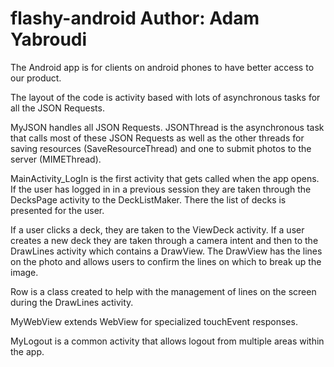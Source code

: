 flashy-android
Author: Adam Yabroudi
==============
The Android app is for clients on android phones to have better access to our product.


The layout of the code is activity based with lots of asynchronous tasks for all the JSON Requests.


MyJSON handles all JSON Requests. 
JSONThread is the asynchronous task that calls most of these JSON Requests as well as the other threads for saving resources (SaveResourceThread) and one to submit photos to the server (MIMEThread).

MainActivity_LogIn is the first activity that gets called when the app opens. If the user has logged in in a previous session they are taken through the DecksPage activity to the DeckListMaker. There the list of decks is presented for the user. 

If a user clicks a deck, they are taken to the ViewDeck activity.
If a user creates a new deck they are taken through a camera intent and then to the DrawLines activity which contains a DrawView. The DrawView has the lines on the photo and allows users to confirm the lines on which to break up the image. 

Row is a class created to help with the management of lines on the screen during the DrawLines activity. 

MyWebView extends WebView for specialized touchEvent responses. 

MyLogout is a common activity that allows logout from multiple areas within the app. 